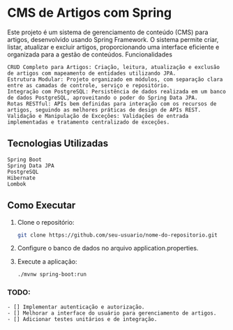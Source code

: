 # CMS de Artigos com Spring

Este projeto é um sistema de gerenciamento de conteúdo (CMS) para artigos, desenvolvido usando Spring Framework. O sistema permite criar, listar, atualizar e excluir artigos, proporcionando uma interface eficiente e organizada para a gestão de conteúdos.
Funcionalidades

    CRUD Completo para Artigos: Criação, leitura, atualização e exclusão de artigos com mapeamento de entidades utilizando JPA.
    Estrutura Modular: Projeto organizado em módulos, com separação clara entre as camadas de controle, serviço e repositório.
    Integração com PostgreSQL: Persistência de dados realizada em um banco de dados PostgreSQL, aproveitando o poder do Spring Data JPA.
    Rotas RESTful: APIs bem definidas para interação com os recursos de artigos, seguindo as melhores práticas de design de APIs REST.
    Validação e Manipulação de Exceções: Validações de entrada implementadas e tratamento centralizado de exceções.

## Tecnologias Utilizadas

    Spring Boot
    Spring Data JPA
    PostgreSQL
    Hibernate
    Lombok

## Como Executar

1. Clone o repositório:

    ```bash
    git clone https://github.com/seu-usuario/nome-do-repositorio.git
    ```
2. Configure o banco de dados no arquivo application.properties.
3. Execute a aplicação:
     ```bash
    ./mvnw spring-boot:run
     ```

### TODO:

    - [] Implementar autenticação e autorização.
    - [] Melhorar a interface do usuário para gerenciamento de artigos.
    - [] Adicionar testes unitários e de integração.
